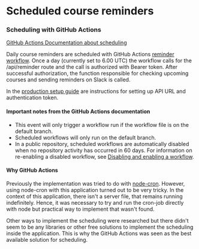 # Scheduled course reminders

### Scheduling with GitHub Actions

[GitHub Actions Documentation about scheduling](https://docs.github.com/en/actions/using-workflows/events-that-trigger-workflows#schedule)

Daily course reminders are scheduled with GitHub Actions [reminder workflow](https://github.com/ohtutraininghub/traininghub/blob/staging/.github/workflows/reminder.yml). Once a day (currently set to 6.00 UTC) the workflow calls for the /api/reminder route and the call is authorized with Bearer token. After successful authorization, the function responsible for checking upcoming courses and sending reminders on Slack is called.

In the [production setup guide](./production-setup-guide.md) are instructions for setting up API URL and authentication token.

#### Important notes from the GitHub Actions documentation

- This event will only trigger a workflow run if the workflow file is on the default branch.
- Scheduled workflows will only run on the default branch.
- In a public repository, scheduled workflows are automatically disabled when no repository activity has occurred in 60 days. For information on re-enabling a disabled workflow, see [Disabling and enabling a workflow](https://docs.github.com/en/enterprise-server@3.12/actions/using-workflows/disabling-and-enabling-a-workflow#enabling-a-workflow).

#### Why GitHub Actions

Previously the implementation was tried to do with [node-cron](https://www.npmjs.com/package/node-cron). However, using node-cron with this application turned out to be very tricky. In the context of this application, there isn't a server file, that remains running indefinitely. Hence, it was necessary to try and run the cron-job directly with node but practical way to implement that wasn't found.

Other ways to implement the scheduling were researched but there didn't seem to be any libraries or other free solutions to implement the scheduling inside the application. This is why the GitHub Actions was seen as the best available solution for scheduling.
